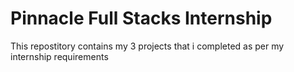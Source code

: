 # Pinnacle Full Stacks Internship

This repostitory contains my 3 projects that i completed as per my internship requirements

